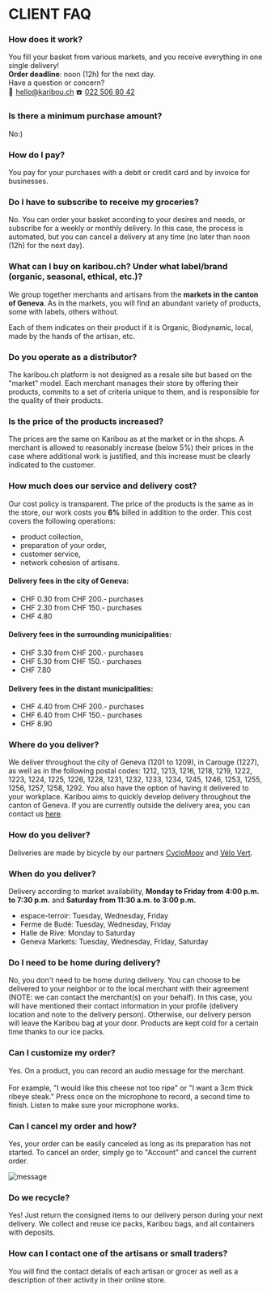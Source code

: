 # CLIENT FAQ

### How does it work?
You fill your basket from various markets, and you receive everything in one single delivery!<br>
**Order deadline**: noon (12h) for the next day.<br>
Have a question or concern?<br>
📧  <a class="link" href="mailto:hello@karibou.ch">hello@karibou.ch</a> ☎️  <a class="link" href="tel:022 506 80 42">022 506 80 42</a>

### Is there a minimum purchase amount?
No:)

### How do I pay?
You pay for your purchases with a debit or credit card and by invoice for businesses.

### Do I have to subscribe to receive my groceries?
No. You can order your basket according to your desires and needs, or subscribe for a weekly or monthly delivery. In this case, the process is automated, but you can cancel a delivery at any time (no later than noon (12h) for the next day).

### What can I buy on karibou.ch? Under what label/brand (organic, seasonal, ethical, etc.)?

We group together merchants and artisans from the **markets in the canton of Geneva**. As in the markets, you will find an abundant variety of products, some with labels, others without.

Each of them indicates on their product if it is Organic, Biodynamic, local, made by the hands of the artisan, etc.

### Do you operate as a distributor?

The karibou.ch platform is not designed as a resale site but based on the "market" model. Each merchant manages their store by offering their products, commits to a set of criteria unique to them, and is responsible for the quality of their products.

### Is the price of the products increased?

The prices are the same on Karibou as at the market or in the shops. A merchant is allowed to reasonably increase (below 5%) their prices in the case where additional work is justified, and this increase must be clearly indicated to the customer.

### How much does our service and delivery cost?
Our cost policy is transparent. The price of the products is the same as in the store, our work costs you **6%** billed in addition to the order. This cost covers the following operations:
* product collection,
* preparation of your order,
* customer service,
* network cohesion of artisans.

#### Delivery fees in the city of Geneva:
* CHF 0.30 from CHF 200.- purchases
* CHF 2.30 from CHF 150.- purchases
* CHF 4.80

#### Delivery fees in the surrounding municipalities:
* CHF 3.30 from CHF 200.- purchases
* CHF 5.30 from CHF 150.- purchases
* CHF 7.80

#### Delivery fees in the distant municipalities:
* CHF 4.40 from CHF 200.- purchases
* CHF 6.40 from CHF 150.- purchases
* CHF 8.90

### Where do you deliver?
We deliver throughout the city of Geneva (1201 to 1209), in Carouge (1227), as well as in the following postal codes: 1212, 1213, 1216, 1218, 1219, 1222, 1223, 1224, 1225, 1226, 1228, 1231, 1232, 1233, 1234, 1245, 1246, 1253, 1255, 1256, 1257, 1258, 1292. You also have the option of having it delivered to your workplace.
Karibou aims to quickly develop delivery throughout the canton of Geneva. If you are currently outside the delivery area, you can contact us [here](mailto:hello@karibou.ch).

### How do you deliver?
Deliveries are made by bicycle by our partners [CycloMoov](https://cyclomoov.ch/) and [Vélo Vert](http://www.velovert.ch/).

### When do you deliver?
Delivery according to market availability, **Monday to Friday from 4:00 p.m. to 7:30 p.m.** and **Saturday from 11:30 a.m. to 3:00 p.m.**
* espace-terroir: Tuesday, Wednesday, Friday
* Ferme de Budé: Tuesday, Wednesday, Friday
* Halle de Rive: Monday to Saturday
* Geneva Markets: Tuesday, Wednesday, Friday, Saturday

### Do I need to be home during delivery?
No, you don't need to be home during delivery. You can choose to be delivered to your neighbor or to the local merchant with their agreement (NOTE: we can contact the merchant(s) on your behalf). In this case, you will have mentioned their contact information in your profile (delivery location and note to the delivery person). Otherwise, our delivery person will leave the Karibou bag at your door. Products are kept cold for a certain time thanks to our ice packs.

### Can I customize my order?
Yes. On a product, you can record an audio message for the merchant.<br><br> For example, "I would like this cheese not too ripe" or "I want a 3cm thick ribeye steak." Press once on the microphone to record, a second time to finish. Listen to make sure your microphone works.

### Can I cancel my order and how?
Yes, your order can be easily canceled as long as its preparation has not started. To cancel an order, simply go to "Account" and cancel the current order.

![message](https://ucarecdn.com/afdb5aae-274d-41f2-ac1f-85d4403236ad/-/resize/x200/")

### Do we recycle?
Yes! Just return the consigned items to our delivery person during your next delivery. We collect and reuse ice packs, Karibou bags, and all containers with deposits.

### How can I contact one of the artisans or small traders?
You will find the contact details of each artisan or grocer as well as a description of their activity in their online store.

